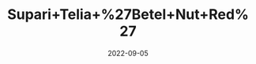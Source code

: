 ---
title: 'Supari+Telia+%27Betel+Nut+Red%27'
date: '2022-09-05' 
metatag: '' 
inventory: '0' 
draft: false 
# meta description 
shortDescripton: ''
description: 'Herb'
longdescription: ''
featured: True
# product Price
price: '40.0'
# Product Short Description
shortDescription: ''
productID: '02026F17-982C-ED11-9968-005056B3A416'
type: 'products'
category: 'Herb' 
thumnailproduct: 'https://aminsaddiquidawakhana.eralive.net/images/products/02026F17-982C-ED11-9968-005056B3A4161.png' 
images:
  - image: 'images/products/02026F17-982C-ED11-9968-005056B3A4161.png'  
Variants:
---